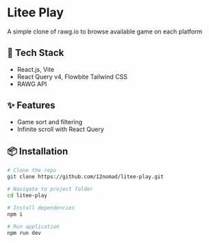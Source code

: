 # Litee Play

A simple clone of rawg.io to browse available game on each platform

## 🚀 Tech Stack

- React.js, Vite
- React Query v4, Flowbite Tailwind CSS
- RAWG API

## ✨ Features

- Game sort and filtering
- Infinite scroll with React Query

## 📦 Installation

```bash
# Clone the repo
git clone https://github.com/12nomad/litee-play.git

# Navigate to project folder
cd litee-play

# Install dependencies
npm i

# Run application
npm run dev
```
